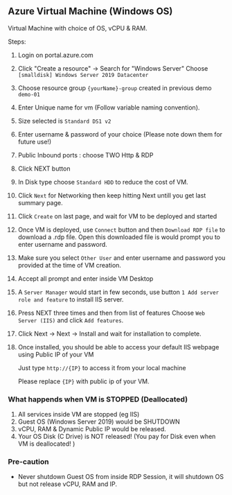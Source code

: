 ## Azure Virtual Machine (Windows OS)

Virtual Machine with choice of OS, vCPU & RAM.

Steps:
1. Login on portal.azure.com
2. Click "Create a resource" -> Search for "Windows Server" 
    Choose `[smalldisk] Windows Server 2019 Datacenter`

3. Choose resource group `{yourName}-group` created in previous demo `demo-01`
4. Enter Unique name for vm (Follow variable naming convention).
5. Size selected is `Standard DS1 v2` 
6. Enter username & password of your choice (Please note down them for future use!)
7. Public Inbound ports : choose TWO Http & RDP
8. Click NEXT button
9. In Disk type choose `Standard HDD` to reduce the cost of VM.
10. Click `Next` for Networking then keep hitting Next untill you get last summary page.
11. Click `Create` on last page, and wait for VM to be deployed and started    
12. Once VM is deployed, use `Connect` button and then `Download RDP file` to download a .rdp file. Open this downloaded file is would prompt you to enter username and password.
13. Make sure you select `Other User` and enter username and password you provided at the time of VM creation.
14. Accept all prompt and enter inside VM Desktop
15. A `Server Manager` would start in few seconds, use button `1 Add server role and feature` to install IIS server.
16. Press NEXT three times and then from list of features Choose `Web Server (IIS)` and click `Add features`.
17. Click Next -> Next -> Install and wait for installation to complete.
18. Once installed, you should be able to access your default IIS webpage using Public IP of your VM
    
    Just type `http://{IP}`  to access it from your local machine
    
    Please replace `{IP}` with public ip of your VM.



### What happends when VM is STOPPED (Deallocated)
1. All services inside VM are stopped (eg IIS)
2. Guest OS (Windows Server 2019) would be SHUTDOWN
3. vCPU, RAM & Dynamic Public IP would be released.
4. Your OS Disk (C Drive) is NOT released! (You pay for Disk even when VM is deallocated! )

### Pre-caution
- Never shutdown Guest OS from inside RDP Session, it will shutdown OS but not release vCPU, RAM and IP.
